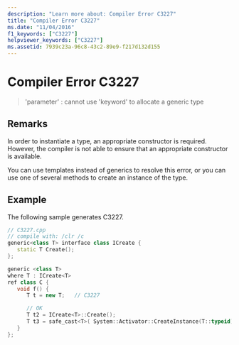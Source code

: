 ```yaml
---
description: "Learn more about: Compiler Error C3227"
title: "Compiler Error C3227"
ms.date: "11/04/2016"
f1_keywords: ["C3227"]
helpviewer_keywords: ["C3227"]
ms.assetid: 7939c23a-96c8-43c2-89e9-f217d132d155
---
```

# Compiler Error C3227

> 'parameter' : cannot use 'keyword' to allocate a generic type

## Remarks

In order to instantiate a type, an appropriate constructor is required. However, the compiler is not able to ensure that an appropriate constructor is available.

You can use templates instead of generics to resolve this error, or you can use one of several methods to create an instance of the type.

## Example

The following sample generates C3227.

```cpp
// C3227.cpp
// compile with: /clr /c
generic<class T> interface class ICreate {
   static T Create();
};

generic <class T>
where T : ICreate<T>
ref class C {
   void f() {
      T t = new T;   // C3227

      // OK
      T t2 = ICreate<T>::Create();
      T t3 = safe_cast<T>( System::Activator::CreateInstance(T::typeid) );
   }
};
```
